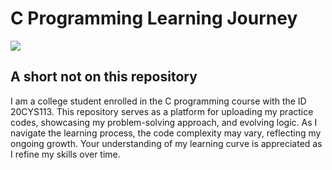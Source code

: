 # C Programming Learning Journey
![](https://img.shields.io/badge/Course-20CYS113-red)

## A short not on this repository
I am a college student enrolled in the C programming course with the ID 20CYS113. This repository serves as a platform for uploading my practice codes, showcasing my problem-solving approach, and evolving logic. As I navigate the learning process, the code complexity may vary, reflecting my ongoing growth. Your understanding of my learning curve is appreciated as I refine my skills over time.
